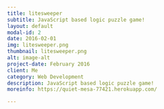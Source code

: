```yaml
---
title: litesweeper
subtitle: JavaScript based logic puzzle game!
layout: default
modal-id: 2
date: 2016-02-01
img: litesweeper.png
thumbnail: litesweeper.png
alt: image-alt
project-date: February 2016
client: Me
category: Web Development
description: JavaScript based logic puzzle game!
moreinfo: https://quiet-mesa-77421.herokuapp.com/

---
```

